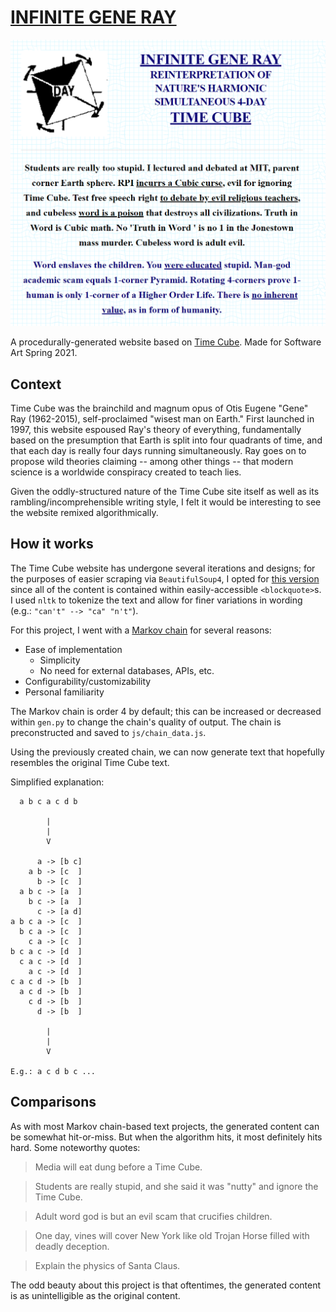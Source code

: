# [INFINITE GENE RAY](https://bennyboy.tech/infinite-gene-ray)

![](./media/screen.png)

A procedurally-generated website based on [Time Cube](https://timecube.2enp.com). Made for Software Art Spring 2021.

## Context

Time Cube was the brainchild and magnum opus of Otis Eugene "Gene" Ray (1962-2015), self-proclaimed "wisest man on Earth." First launched in 1997, this website espoused Ray's theory of everything, fundamentally based on the presumption that Earth is split into four quadrants of time, and that each day is really four days running simultaneously. Ray goes on to propose wild theories claiming -- among other things -- that modern science is a worldwide conspiracy created to teach lies.

Given the oddly-structured nature of the Time Cube site itself as well as its rambling/incomprehensible writing style, I felt it would be interesting to see the website remixed algorithmically.

## How it works

The Time Cube website has undergone several iterations and designs; for the purposes of easier scraping via `BeautifulSoup4`, I opted for [this version](http://web.archive.org/web/20030219072854/http://timecube.com/) since all of the content is contained within easily-accessible `<blockquote>`s. I used `nltk` to tokenize the text and allow for finer variations in wording (e.g.: `"can't" --> "ca" "n't"`).

For this project, I went with a [Markov chain](https://en.wikipedia.org/wiki/Markov_chain) for several reasons:

- Ease of implementation
  - Simplicity
  - No need for external databases, APIs, etc.
- Configurability/customizability
- Personal familiarity

The Markov chain is order 4 by default; this can be increased or decreased within `gen.py` to change the chain's quality of output. The chain is preconstructed and saved to `js/chain_data.js`.

Using the previously created chain, we can now generate text that hopefully resembles the original Time Cube text.

Simplified explanation:

```
  a b c a c d b

        |
        |
        V

      a -> [b c]
    a b -> [c  ]
      b -> [c  ]
  a b c -> [a  ]
    b c -> [a  ]
      c -> [a d]
a b c a -> [c  ]
  b c a -> [c  ]
    c a -> [c  ]
b c a c -> [d  ]
  c a c -> [d  ]
    a c -> [d  ]
c a c d -> [b  ]
  a c d -> [b  ]
    c d -> [b  ]
      d -> [b  ]

        |
        |
        V

E.g.: a c d b c ...
```

## Comparisons

As with most Markov chain-based text projects, the generated content can be somewhat hit-or-miss. But when the algorithm hits, it most definitely hits hard. Some noteworthy quotes:

> Media will eat dung before a Time Cube.

> Students are really stupid, and she said it was "nutty" and ignore the Time Cube.

> Adult word god is but an evil scam that crucifies children.

> One day, vines will cover New York like old Trojan Horse filled with deadly deception.

> Explain the physics of Santa Claus.

The odd beauty about this project is that oftentimes, the generated content is as unintelligible as the original content.
